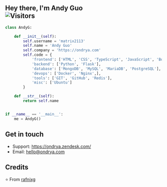 ## Hey there, I'm Andy Guo </br> ![Visitors](https://visitor-badge.laobi.icu/badge?page_id=matrix2113.matrix2113)

```python
class AndyG:

    def __init__(self):
        self.username = 'matrix2113'
        self.name = 'Andy Guo'
        self.company = 'https://ondrya.com'
        self.code = {
            'frontend': ['HTML', 'CSS', 'TypeScript', 'JavaScript', 'Boostrap', 'TailWind'],
            'backend': ['Python', 'Flask'],
            'database': ['MongoDB', 'MySQL', 'MariaDB', 'PostgreSQL'],
            'devops': ['Docker', 'Nginx',],
            'tools': ['GIT', 'GitHub', 'Redis'],
            'misc': ['Ubuntu']
        }

    def __str__(self):
        return self.name


if __name__ == '__main__':
    me = AndyG()


```
## Get in touch

- Support: https://ondrya.zendesk.com/
- Email: hello@ondrya.com

## Credits

⭐️ From [rafnixg](https://github.com/rafnixg)
